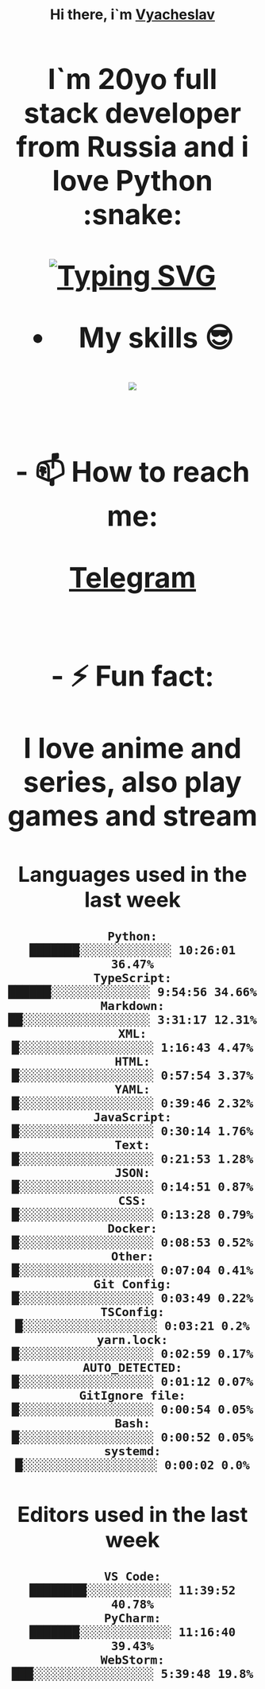 <h1 align='center'>Hi there, i`m <a href='t.me/syavabrazzzers'>Vyacheslav<a/> <h1/>

<p>I`m 20yo full stack developer from Russia and i love Python :snake: <p/>

<a href="https://git.io/typing-svg"><img src="https://readme-typing-svg.herokuapp.com?font=Fira+Code&duration=3000&pause=1000&multiline=true&width=750&height=60&lines=I+am+an+information+security+specialist;+studying+at+the+Belgorod+State+National+Research+University" alt="Typing SVG" /></a>
<br>
- My skills :sunglasses:
<p align="center">
    <img src="https://skillicons.dev/icons?i=git,docker,linux,postgres,mysql,python,django,fastapi,javascript,typescript,react,next,tailwind" />
<p/>

<br>
- 📫 How to reach me: 
<p>
<a href='t.me/syavabrazzzers'>Telegram<a/>
<p/>
<br>
- ⚡ Fun fact: <p>I love anime and series, also play games and stream<p/>

<!--START_SECTION:waka-->
## Languages used in the last week
```text
Python:               ███████░░░░░░░░░░░░░ 10:26:01 36.47%
TypeScript:           ██████░░░░░░░░░░░░░░ 9:54:56 34.66%
Markdown:             ██░░░░░░░░░░░░░░░░░░ 3:31:17 12.31%
XML:                  █░░░░░░░░░░░░░░░░░░░ 1:16:43 4.47%
HTML:                 █░░░░░░░░░░░░░░░░░░░ 0:57:54 3.37%
YAML:                 █░░░░░░░░░░░░░░░░░░░ 0:39:46 2.32%
JavaScript:           █░░░░░░░░░░░░░░░░░░░ 0:30:14 1.76%
Text:                 █░░░░░░░░░░░░░░░░░░░ 0:21:53 1.28%
JSON:                 █░░░░░░░░░░░░░░░░░░░ 0:14:51 0.87%
CSS:                  █░░░░░░░░░░░░░░░░░░░ 0:13:28 0.79%
Docker:               █░░░░░░░░░░░░░░░░░░░ 0:08:53 0.52%
Other:                █░░░░░░░░░░░░░░░░░░░ 0:07:04 0.41%
Git Config:           █░░░░░░░░░░░░░░░░░░░ 0:03:49 0.22%
TSConfig:             █░░░░░░░░░░░░░░░░░░░ 0:03:21 0.2%
yarn.lock:            █░░░░░░░░░░░░░░░░░░░ 0:02:59 0.17%
AUTO_DETECTED:        █░░░░░░░░░░░░░░░░░░░ 0:01:12 0.07%
GitIgnore file:       █░░░░░░░░░░░░░░░░░░░ 0:00:54 0.05%
Bash:                 █░░░░░░░░░░░░░░░░░░░ 0:00:52 0.05%
systemd:              █░░░░░░░░░░░░░░░░░░░ 0:00:02 0.0%
```
## Editors used in the last week
```text
VS Code:              ████████░░░░░░░░░░░░ 11:39:52 40.78%
PyCharm:              ███████░░░░░░░░░░░░░ 11:16:40 39.43%
WebStorm:             ███░░░░░░░░░░░░░░░░░ 5:39:48 19.8%
```

<!--END_SECTION:waka-->

